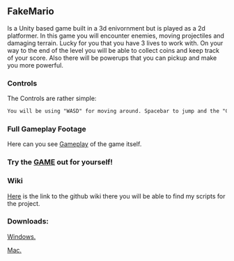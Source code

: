 ## FakeMario

Is a Unity based game built in a 3d enivornment but is played as a 2d platformer. In this game you will encounter enemies, moving projectiles and damaging terrain. Lucky for you that you have 3 lives to work with. On your way to the end of the level you will be able to collect coins and keep track of your score. Also there will be powerups that you can pickup and make you more powerful. 
### Controls

The Controls are rather simple:

```markdown
You will be using "WASD" for moving around. Spacebar to jump and the "C" key to crouch
```

### Full Gameplay Footage

Here can you see [Gameplay](https://youtu.be/Sx2RsTM39-A) of the game itself.

### Try the [GAME](https://simmer.io/@mag_/mario) out for yourself!


### Wiki

[Here](https://github.com/yungmagnus/Leikja2Loka/wiki) is the link to the github wiki there you will be able to find my scripts for the project.

### Downloads:
[Windows.]()

[Mac.]()
